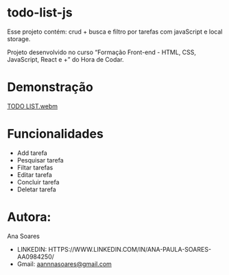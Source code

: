 # todo-list-js
Esse projeto contém: crud + busca e filtro por tarefas com javaScript e local storage.

Projeto desenvolvido no curso “Formação Front-end - HTML, CSS, JavaScript, React e +” do Hora de Codar.

# Demonstração
[TODO LIST.webm](https://github.com/AnnaPaulaS/todo-list-js/assets/114079845/4912152e-f914-4916-a717-890b40c6541f)

# Funcionalidades
 - Add tarefa
 - Pesquisar tarefa
 - Filtar tarefas
 - Editar tarefa
 - Concluir tarefa
 - Deletar tarefa
   
# Autora:

Ana Soares

 - LINKEDIN: HTTPS://WWW.LINKEDIN.COM/IN/ANA-PAULA-SOARES-AA0984250/
 - Gmail: aannnasoares@gmail.com

